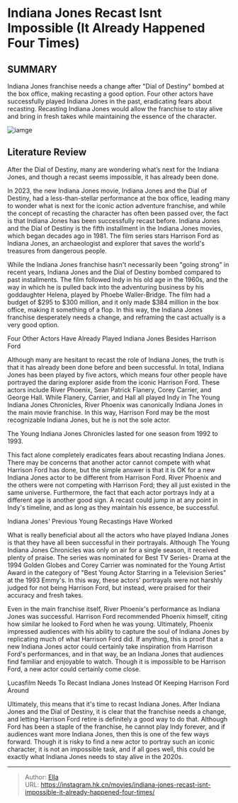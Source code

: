 # Indiana Jones Recast Isnt Impossible (It Already Happened Four Times)


## SUMMARY 



  Indiana Jones franchise needs a change after &#34;Dial of Destiny&#34; bombed at the box office, making recasting a good option.   Four other actors have successfully played Indiana Jones in the past, eradicating fears about recasting.   Recasting Indiana Jones would allow the franchise to stay alive and bring in fresh takes while maintaining the essence of the character.  

![iamge](https://static1.srcdn.com/wordpress/wp-content/uploads/2024/01/indianajones_recast_isntpossible.jpg)

## Literature Review

After the Dial of Destiny, many are wondering what’s next for the Indiana Jones, and though a recast seems impossible, it has already been done.




In 2023, the new Indiana Jones movie, Indiana Jones and the Dial of Destiny, had a less-than-stellar performance at the box office, leading many to wonder what is next for the iconic action adventure franchise, and while the concept of recasting the character has often been passed over, the fact is that Indiana Jones has been successfully recast before. Indiana Jones and the Dial of Destiny is the fifth installment in the Indiana Jones movies, which began decades ago in 1981. The film series stars Harrison Ford as Indiana Jones, an archaeologist and explorer that saves the world&#39;s treasures from dangerous people.




While the Indiana Jones franchise hasn&#39;t necessarily been &#34;going strong&#34; in recent years, Indiana Jones and the Dial of Destiny bombed compared to past installments. The film followed Indy in his old age in the 1960s, and the way in which he is pulled back into the adventuring business by his goddaughter Helena, played by Phoebe Waller-Bridge. The film had a budget of $295 to $300 million, and it only made $384 million in the box office, making it something of a flop. In this way, the Indiana Jones franchise desperately needs a change, and reframing the cast actually is a very good option.


 Four Other Actors Have Already Played Indiana Jones Besides Harrison Ford 
         

Although many are hesitant to recast the role of Indiana Jones, the truth is that it has already been done before and been successful. In total, Indiana Jones has been played by five actors, which means four other people have portrayed the daring explorer aside from the iconic Harrison Ford. These actors include River Phoenix, Sean Patrick Flanery, Corey Carrier, and George Hall. While Flanery, Carrier, and Hall all played Indy in The Young Indiana Jones Chronicles, River Phoenix was canonically Indiana Jones in the main movie franchise. In this way, Harrison Ford may be the most recognizable Indiana Jones, but he is not the sole actor.






The Young Indiana Jones Chronicles lasted for one season from 1992 to 1993.




This fact alone completely eradicates fears about recasting Indiana Jones. There may be concerns that another actor cannot compete with what Harrison Ford has done, but the simple answer is that it is OK for a new Indiana Jones actor to be different from Harrison Ford. River Phoenix and the others were not competing with Harrison Ford; they all just existed in the same universe. Furthermore, the fact that each actor portrays Indy at a different age is another good sign. A recast could jump in at any point in Indy&#39;s timeline, and as long as they maintain his essence, be successful.



 Indiana Jones&#39; Previous Young Recastings Have Worked 
          




What is really beneficial about all the actors who have played Indiana Jones is that they have all been successful in their portrayals. Although The Young Indiana Jones Chronicles was only on air for a single season, it received plenty of praise. The series was nominated for Best TV Series- Drama at the 1994 Golden Globes and Corey Carrier was nominated for the Young Artist Award in the category of &#34;Best Young Actor Starring in a Television Series&#34; at the 1993 Emmy&#39;s. In this way, these actors&#39; portrayals were not harshly judged for not being Harrison Ford, but instead, were praised for their accuracy and fresh takes.

Even in the main franchise itself, River Phoenix&#39;s performance as Indiana Jones was successful. Harrison Ford recommended Phoenix himself, citing how similar he looked to Ford when he was young. Ultimately, Phoenix impressed audiences with his ability to capture the soul of Indiana Jones by replicating much of what Harrison Ford did. If anything, this is proof that a new Indiana Jones actor could certainly take inspiration from Harrison Ford&#39;s performances, and in that way, be an Indiana Jones that audiences find familiar and enjoyable to watch. Though it is impossible to be Harrison Ford, a new actor could certainly come close.






 Lucasfilm Needs To Recast Indiana Jones Instead Of Keeping Harrison Ford Around 
          

Ultimately, this means that it&#39;s time to recast Indiana Jones. After Indiana Jones and the Dial of Destiny, it is clear that the franchise needs a change, and letting Harrison Ford retire is definitely a good way to do that. Although Ford has been a staple of the franchise, he cannot play Indy forever, and if audiences want more Indiana Jones, then this is one of the few ways forward. Though it is risky to find a new actor to portray such an iconic character, it is not an impossible task, and if all goes well, this could be exactly what Indiana Jones needs to stay alive in the 2020s.



---

> Author: [Ella](https://instagram.hk.cn/)  
> URL: https://instagram.hk.cn/movies/indiana-jones-recast-isnt-impossible-it-already-happened-four-times/  

